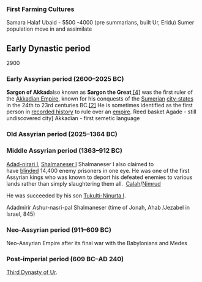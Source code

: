 ### First Farming Cultures
Samara
Halaf
Ubaid - 5500 -4000 (pre summarians, built Ur, Eridu) Sumer population move in and assimilate
## Early Dynastic period
2900
### Early Assyrian period (2600–2025 BC)

**Sargon of Akkad**also known as **Sargon the Great**,[[4]](https://en.wikipedia.org/wiki/Sargon_of_Akkad#cite_note-4) was the first ruler of the [Akkadian Empire](https://en.wikipedia.org/wiki/Akkadian_Empire "Akkadian Empire"), known for his conquests of the [Sumerian](https://en.wikipedia.org/wiki/Sumer "Sumer") [city-states](https://en.wikipedia.org/wiki/Sumerian_city-states "Sumerian city-states") in the 24th to 23rd centuries BC.[[2]](https://en.wikipedia.org/wiki/Sargon_of_Akkad#cite_note-chronology-2) He is sometimes identified as the first person in [recorded history](https://en.wikipedia.org/wiki/Recorded_history "Recorded history") to rule over an [empire](https://en.wikipedia.org/wiki/Empire "Empire").
Reed basket
Agade - still undiscovered city]
Akkadian - first semetic language

### Old Assyrian period (2025–1364 BC)

### Middle Assyrian period (1363–912 BC)
[Adad-nirari I](https://en.wikipedia.org/wiki/Adad-nirari_I "Adad-nirari I"),
[Shalmaneser I](https://en.wikipedia.org/wiki/Shalmaneser_I "Shalmaneser I") 
Shalmaneser I also claimed to have [blinded](https://en.wikipedia.org/wiki/Blindness "Blindness") 14,400 enemy prisoners in one eye. He was one of the first Assyrian kings who was known to deport his defeated enemies to various lands rather than simply slaughtering them all.  [Calah](https://en.wikipedia.org/wiki/Calah "Calah")/[Nimrud](https://en.wikipedia.org/wiki/Nimrud "Nimrud")

He was succeeded by his son [Tukulti-Ninurta I](https://en.wikipedia.org/wiki/Tukulti-Ninurta_I "Tukulti-Ninurta I").


Adadmirir
Ashur-nasri-pal
Shalmaneser (time of Jonah, Ahab /Jezabel in Israel, 845)

### Neo-Assyrian period (911–609 BC)

Neo-Assyrian Empire after its final war with the Babylonians and Medes

### Post-imperial period (609 BC–AD 240)


[Third Dynasty of Ur](https://en.wikipedia.org/wiki/Third_Dynasty_of_Ur "Third Dynasty of Ur").

